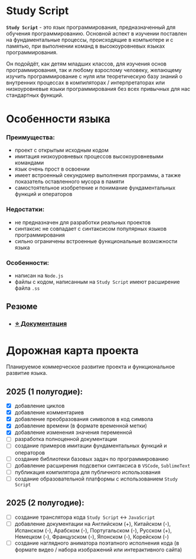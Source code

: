 # Study Script

**`Study Script`** - это язык программирования, предназначенный для обучения программированию. Основной аспект в изучении поставлен на фундаментальные процессы, происходящие в компьютере и с памятью, при выполнении команд в высокоуровневых языках программирования.

Он подойдёт, как детям младших классов, для изучения основ программирования, так и любому взрослому человеку, желающему изучить программирование с нуля или теоретическую базу знаний о внутренних процессах в компиляторах / интерпретаторах или низкоуровневые языки программирования без всех привычных для нас стандартных функций.

# Особенности языка

### Преимущества:
- проект с открытым исходным кодом
- имитация низкоуровневых процессов высокоуровневыми командами
- язык очень прост в освоении
- имеет встроенный секундомер выполнения программы, а также показатель оставленного мусора в памяти
- самостоятельное изобретение и понимание фундаментальных функций и операторов

### Недостатки:
- не предназначен для разработки реальных проектов
- синтаксис не совпадает с синтаксисом популярных языков программирования
- сильно ограничены встроенные функциональные возможности языка

### Особенности:
- написан на `Node.js`
- файлы с кодом, написанным на `Study Script` имеют расширение файла `.ss`

## Резюме

- ### [⭐ Документация](https://github.com/SenatorMorra/study-script/blob/main/documentation/ru-doc.md)

# Дорожная карта проекта

Планируемое коммерческое развитие проекта и функциональное развитие языка.

## 2025 (1 полугодие):

- [x]  добавление циклов
- [x]  добавление комментариев
- [x]  добавление преобразования символов в код символа
- [x]  добавление времени (в формате временной метки)
- [x]  добавление изменения значения переменной
- [ ]  разработка полноценной документации
- [ ]  создание примеров имитации фундаментальных функций и операторов
- [ ]  создание библиотеки базовых задач по программированию
- [ ]  добавление расширения подсветки синтаксиса в `VSCode`, `SublimeText`
- [ ]  публикация компилятора для публичного использования
- [ ]  создание образовательной платформы с использованием `Study Script`

## 2025 (2 полугодие):

- [ ] создание транслятора кода `Study Script` <-> `JavaScript`
- [ ] добавление документации на Английском (+), Китайском (-), Испанском (-), Арабском (-), Португальском (-), Русском (+), Немецком (-), Французском (-), Японском (-), Корейском (-)
- [ ] создание наглядного аниматора поэтапного исполнения кода (в формате видео / набора изображений или интерактивного сайта) 
